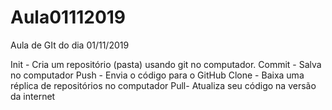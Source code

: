 # Aula01112019
 Aula de GIt do dia 01/11/2019

 Init - Cria um repositório (pasta) usando git no computador.
 Commit - Salva no computador 
 Push - Envia o código para o GitHub
 Clone - Baixa uma réplica de repositórios no computador 
 Pull- Atualiza seu código na versão da internet 

